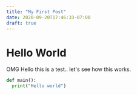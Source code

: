```yaml
---
title: "My First Post"
date: 2020-09-20T17:46:33-07:00
draft: true
---
```


# Hello World

OMG Hello this is a test.. let's see how this works.

```python
def main():
  print("Hello world")
```
